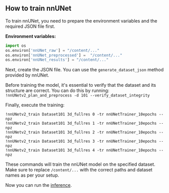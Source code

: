 ## How to train nnUNet

To train nnUNet, you need to prepare the environment variables and the required JSON file first.

**Environment variables:**
```python
import os
os.environ['nnUNet_raw'] = "/content/..."
os.environ['nnUNet_preprocessed'] =  "/content/..."
os.environ['nnUNet_results'] = "/content/..."
```
Next, create the JSON file. You can use the `generate_dataset_json` method provided by nnUNet.

Before training the model, it's essential to verify that the dataset and its structure are correct. You can do this by running:
```!nnUNetv2_plan_and_preprocess -d 101 --verify_dataset_integrity```

Finally, execute the training:
```
!nnUNetv2_train Dataset101 3d_fullres 0 -tr nnUNetTrainer_10epochs --npz
!nnUNetv2_train Dataset101 3d_fullres 1 -tr nnUNetTrainer_10epochs --npz
!nnUNetv2_train Dataset101 3d_fullres 2 -tr nnUNetTrainer_10epochs --npz
!nnUNetv2_train Dataset101 3d_fullres 3 -tr nnUNetTrainer_10epochs --npz
!nnUNetv2_train Dataset101 3d_fullres 4 -tr nnUNetTrainer_10epochs --npz
```

These commands will train the nnUNet model on the specified dataset. Make sure to replace `/content/...` with the correct paths and dataset names as per your setup.

Now you can run the [inference](inference.md).
